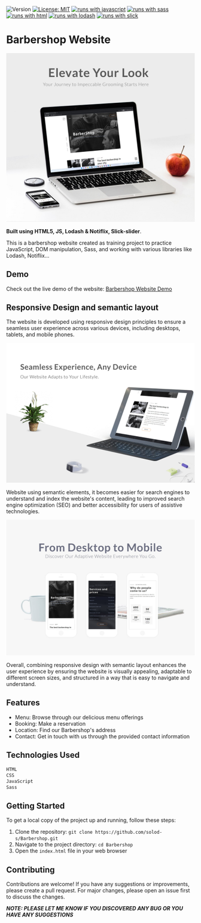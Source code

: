 ![Version](https://img.shields.io/badge/Version-1.1-blue.svg?cacheSeconds=2592000)
[![License: MIT](https://img.shields.io/badge/License-MIT-yellow.svg)](https://opensource.org/licenses/MIT)
[![runs with javascript](https://img.shields.io/badge/Runs%20with%20JavaScript-000.svg?style=flat-square&logo=javascript&labelColor=#EFD81D3)](https://developer.mozilla.org/en-US/docs/Web/JavaScript)
[![runs with sass](https://img.shields.io/badge/Runs%20with%20Sass-000.svg?style=flat-square&logo=sass&labelColor=#C66394)](https://sass-lang.com/)
[![runs with html](https://img.shields.io/badge/Runs%20with%20HTML-000.svg?style=flat-square&logo=html5&labelColor=#E1431D&logoColor=#E1431D)](https://developer.mozilla.org/en-US/docs/Glossary/HTML5)
[![runs with lodash](https://img.shields.io/badge/Runs%20with%20Lodash-000.svg?style=flat-square&logo=lodash&labelColor=#164E9C&logoColor=#164E9C)](https://lodash.com/)
[![runs with slick](https://img.shields.io/badge/Runs%20with%20Slick_Slider-000.svg?style=flat-square&logo=slickpic&labelColor=#164E9C&logoColor=#164E9C)](https://kenwheeler.github.io/slick/)

# Barbershop Website

![Barbershop](/images/public/1-min.jpg)

**Built using HTML5, JS, Lodash & Notiflix, Slick-slider**.

This is a barbershop website created as training project to practice JavaScript, DOM manipulation,
Sass, and working with various libraries like Lodash, Notiflix...

## Demo

Check out the live demo of the website:
[Barbershop Website Demo](https://solod-s.github.io/Barbershop-ver.-02/https://solod-s.github.io/Barbershop-ver.-02/)

## Responsive Design and semantic layout

The website is developed using responsive design principles to ensure a seamless user experience
across various devices, including desktops, tablets, and mobile phones.

![Barbershop](/images/public/2-min.jpg)

Website using semantic elements, it becomes easier for search engines to understand and index the
website's content, leading to improved search engine optimization (SEO) and better accessibility for
users of assistive technologies.

![Barbershop](/images/public/3-min.jpg)

Overall, combining responsive design with semantic layout enhances the user experience by ensuring
the website is visually appealing, adaptable to different screen sizes, and structured in a way that
is easy to navigate and understand.

## Features

- Menu: Browse through our delicious menu offerings
- Booking: Make a reservation
- Location: Find our Barbershop's address
- Contact: Get in touch with us through the provided contact information

## Technologies Used

    HTML
    CSS
    JavaScript
    Sass

## Getting Started

To get a local copy of the project up and running, follow these steps:

1. Clone the repository: `git clone https://github.com/solod-s/Barbershop.git`
2. Navigate to the project directory: `cd Barbershop`
3. Open the `index.html` file in your web browser

## Contributing

Contributions are welcome! If you have any suggestions or improvements, please create a pull
request. For major changes, please open an issue first to discuss the changes.

**_NOTE: PLEASE LET ME KNOW IF YOU DISCOVERED ANY BUG OR YOU HAVE ANY SUGGESTIONS_**
